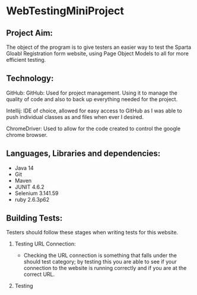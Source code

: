 # WebTestingMiniProject

## Project Aim:
The object of the program is to give testers an easier way to test the Sparta Gloabl Registration form website, using Page Object Models to all for more efficient testing.


## Technology:
GitHub: GitHub: Used for project management. Using it to manage the quality of code and also to back up everything needed for the project.

Intellij: IDE of choice, allowed for easy access to GitHub as I was able to push individual classes as and files when ever I desired.

ChromeDriver: Used to allow for the code created to control the google chrome browser.

## Languages, Libraries and dependencies:
- Java 14
- Git
- Maven
- JUNIT 4.6.2
- Selenium 3.141.59
- ruby 2.6.3p62 

## Building Tests:

Testers should follow these stages when writing tests for this website. 

1. Testing URL Connection:
    - Checking the URL connection is something that falls under the should test category; by testing this you are able to see if your connection to the website is running correctly and if you are at the correct URL.
    
2. Testing 
